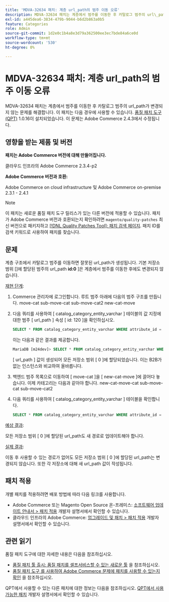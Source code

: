 ```yaml
---
title: 'MDVA-32634 패치: 계층 url_path의 범주 이동 오류'
description: MDVA-32634 패치는 계층에서 범주를 이동한 후 카탈로그 범주의 url\_path가 변경되지 않는 문제를 해결합니다. 이 패치는 [Quality Patches Tool (QPT)](/help/announcements/adobe-commerce-announcements/magento-quality-patches-released-new-tool-to-self-serve-quality-patches.md) 1.0.16이 설치된 경우 사용할 수 있습니다. 이 문제는 Adobe Commerce 2.4.3에서 수정됩니다.
exl-id: a445dea6-3834-479b-9044-b6d2b863a0b5
feature: Categories
role: Admin
source-git-commit: 1d2e0c1b4a8e3d79a362500ee3ec7bde84a6ce0d
workflow-type: tm+mt
source-wordcount: '530'
ht-degree: 0%

---
```


# MDVA-32634 패치: 계층 url_path의 범주 이동 오류

MDVA-32634 패치는 계층에서 범주를 이동한 후 카탈로그 범주의 url\_path가 변경되지 않는 문제를 해결합니다. 이 패치는 다음 경우에 사용할 수 있습니다. [품질 패치 도구(QPT)](/help/announcements/adobe-commerce-announcements/magento-quality-patches-released-new-tool-to-self-serve-quality-patches.md) 1.0.16이 설치되었습니다. 이 문제는 Adobe Commerce 2.4.3에서 수정됩니다.

## 영향을 받는 제품 및 버전

**패치는 Adobe Commerce 버전에 대해 만들어집니다.**

클라우드 인프라의 Adobe Commerce 2.3.4-p2

**Adobe Commerce 버전과 호환:**

Adobe Commerce on cloud infrastructure 및 Adobe Commerce on-premise 2.3.1 - 2.4.1

>[!NOTE]
>
>이 패치는 새로운 품질 패치 도구 릴리스가 있는 다른 버전에 적용할 수 있습니다. 패치가 Adobe Commerce 버전과 호환되는지 확인하려면 `magento/quality-patches` 최신 버전으로 패키지하고 [[!DNL Quality Patches Tool]: 패치 검색 페이지](https://devdocs.magento.com/quality-patches/tool.html#patch-grid). 패치 ID를 검색 키워드로 사용하여 패치를 찾습니다.

## 문제

계층 구조에서 카탈로그 범주를 이동하면 잘못된 url\_path가 생성됩니다. 기본 저장소 범위 \[]에 할당된 범주의 url\_path **id:0** \]은 계층에서 범주를 이동한 후에도 변경되지 않습니다.

<u>재현 단계</u>:

1. Commerce 관리자에 로그인합니다. 루트 범주 아래에 다음의 범주 구조를 만듭니다. move-cat sub-move-cat sub-move-cat2 new-cat-move
1. 다음 쿼리를 사용하여 \[ catalog\_category\_entity\_varchar \] 테이블의 값 지정에 대한 범주 \[ url\_path \] 속성 \[ id: 120 \]을 확인하십시오.

   ```sql
   SELECT * FROM catalog_category_entity_varchar WHERE attribute_id = 120 ORDER BY value_id DESC LIMIT 4;
   ```

   이는 다음과 같은 결과를 제공합니다.

   ```sql
   MariaDB [m24dev]> SELECT * FROM catalog_category_entity_varchar WHERE attribute_id = 120 ORDER BY value_id DESC LIMIT 4;
   ```

   \[ url\_path \] 값이 생성되어 모든 저장소 범위 \[ 0 \]에 할당되었습니다. 이는 B2B가 없는 인스턴스와 비교하여 올바릅니다.
1. 백엔드 범주 목록으로 이동하여 \[ move-cat \]을 \[ new-cat-move \]에 끌어다 놓습니다. 이제 카테고리는 다음과 같아야 합니다. new-cat-move-cat sub-move-cat sub-move-cat2
1. 다음 쿼리를 사용하여 \[ catalog\_category\_entity\_varchar \] 테이블을 확인합니다.

   ```sql
   SELECT * FROM catalog_category_entity_varchar WHERE attribute_id = 120 ORDER BY value_id DESC LIMIT 16;
   ```

<u>예상 결과</u>:

모든 저장소 범위 \[ 0 \]에 할당된 url\_path도 새 경로로 업데이트해야 합니다.

<u>실제 결과</u>:

이동 후 사용할 수 있는 경로가 없어도 모든 저장소 범위 \[ 0 \]에 할당된 url\_path는 변경되지 않습니다. 또한 각 저장소에 대해 새 url\_path 값이 작성됩니다.

## 패치 적용

개별 패치를 적용하려면 배포 방법에 따라 다음 링크를 사용합니다.

* Adobe Commerce 또는 Magento Open Source 온-프레미스: [소프트웨어 업데이트 안내서 > 패치 적용](https://devdocs.magento.com/guides/v2.4/comp-mgr/patching/mqp.html) 개발자 설명서에서 확인할 수 있습니다.
* 클라우드 인프라의 Adobe Commerce: [업그레이드 및 패치 > 패치 적용](https://devdocs.magento.com/cloud/project/project-patch.html) 개발자 설명서에서 확인할 수 있습니다.

## 관련 읽기

품질 패치 도구에 대한 자세한 내용은 다음을 참조하십시오.

* [품질 패치 툴 출시: 품질 패치를 셀프서비스할 수 있는 새로운 툴](/help/announcements/adobe-commerce-announcements/magento-quality-patches-released-new-tool-to-self-serve-quality-patches.md) 을 참조하십시오.
* [품질 패치 도구 를 사용하여 Adobe Commerce 문제에 패치를 사용할 수 있는지 확인](/help/support-tools/patches-available-in-qpt-tool/check-patch-for-magento-issue-with-magento-quality-patches.md) 을 참조하십시오.

QPT에서 사용할 수 있는 다른 패치에 대한 정보는 다음을 참조하십시오. [QPT에서 사용 가능한 패치](https://devdocs.magento.com/quality-patches/tool.html#patch-grid) 개발자 설명서에서 확인할 수 있습니다.
